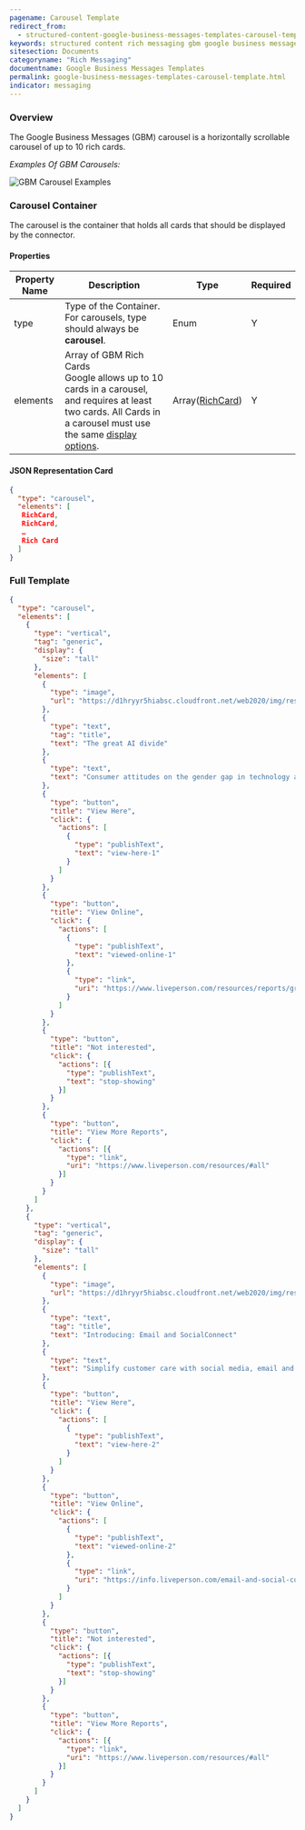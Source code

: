 ```yaml
---
pagename: Carousel Template
redirect_from:
  - structured-content-google-business-messages-templates-carousel-template.html
keywords: structured content rich messaging gbm google business messages carousel template
sitesection: Documents
categoryname: "Rich Messaging"
documentname: Google Business Messages Templates
permalink: google-business-messages-templates-carousel-template.html
indicator: messaging
---
```


### Overview

The Google Business Messages (GBM) carousel is a horizontally scrollable carousel of up to 10 rich cards.

_Examples Of GBM Carousels:_

![GBM Carousel Examples](img/connectors/gbm_carousels.png)

### Carousel Container

The carousel is the container that holds all cards that should be displayed by the connector.

#### Properties

<table>
  <thead>
  <tr>
    <th>Property Name</th>
    <th>Description</th>
    <th>Type</th>
    <th>Required</th>
  </tr>
  </thead>
  <tr>
    <td>type</td>
    <td>Type of the Container.<br/>
For carousels, type should always be <b>carousel</b>.</td>
    <td>Enum</td>
    <td>Y</td>
  </tr>
  <tr>
    <td>elements</td>
    <td>Array of GBM Rich Cards<br/>
      Google allows up to 10 cards in a carousel, and requires at least two cards. All Cards in a carousel must use the same <a href="google-business-messages-templates-card-template.html#display-options">display options</a>.
    </td>
    <td>Array(<a href="google-business-messages-templates-card-template.html">RichCard</a>)</td>
    <td>Y</td>
  </tr>
</table>

#### JSON Representation Card

```json
{
  "type": "carousel",
  "elements": [
   RichCard,
   RichCard,
   …
   Rich Card
  ]
}
```

### Full Template

```json
{
  "type": "carousel",
  "elements": [
    {
      "type": "vertical",
      "tag": "generic",
      "display": {
        "size": "tall"
      },
      "elements": [
        {
          "type": "image",
          "url": "https://d1hryyr5hiabsc.cloudfront.net/web2020/img/resources/rep-great-ai-divide@1x.jpg"
        },
        {
          "type": "text",
          "tag": "title",
          "text": "The great AI divide"
        },
        {
          "type": "text",
          "text": "Consumer attitudes on the gender gap in technology and perceptions of AI's future.\nView the whole article online, or request the content to be sent via text messages."
        },
        {
          "type": "button",
          "title": "View Here",
          "click": {
            "actions": [
              {
                "type": "publishText",
                "text": "view-here-1"
              }
            ]
          }
        },
        {
          "type": "button",
          "title": "View Online",
          "click": {
            "actions": [
              {
                "type": "publishText",
                "text": "viewed-online-1"
              },
              {
                "type": "link",
                "uri": "https://www.liveperson.com/resources/reports/great-ai-divide/"
              }
            ]
          }
        },
        {
          "type": "button",
          "title": "Not interested",
          "click": {
            "actions": [{
              "type": "publishText",
              "text": "stop-showing"
            }]
          }
        },
        {
          "type": "button",
          "title": "View More Reports",
          "click": {
            "actions": [{
              "type": "link",
              "uri": "https://www.liveperson.com/resources/#all"
            }]
          }
        }
      ]
    },
    {
      "type": "vertical",
      "tag": "generic",
      "display": {
        "size": "tall"
      },
      "elements": [
        {
          "type": "image",
          "url": "https://d1hryyr5hiabsc.cloudfront.net/web2020/img/resources/WEB%E2%80%93Simplify-customer-care-with-social%20media-email-messaging%20on%20one%20platform.jpg"
        },
        {
          "type": "text",
          "tag": "title",
          "text": "Introducing: Email and SocialConnect"
        },
        {
          "type": "text",
          "text": "Simplify customer care with social media, email and messaging on one platform.\nView the whole article online, or request the content to be sent via text messages."
        },
        {
          "type": "button",
          "title": "View Here",
          "click": {
            "actions": [
              {
                "type": "publishText",
                "text": "view-here-2"
              }
            ]
          }
        },
        {
          "type": "button",
          "title": "View Online",
          "click": {
            "actions": [
              {
                "type": "publishText",
                "text": "viewed-online-2"
              },
              {
                "type": "link",
                "uri": "https://info.liveperson.com/email-and-social-connect"
              }
            ]
          }
        },
        {
          "type": "button",
          "title": "Not interested",
          "click": {
            "actions": [{
              "type": "publishText",
              "text": "stop-showing"
            }]
          }
        },
        {
          "type": "button",
          "title": "View More Reports",
          "click": {
            "actions": [{
              "type": "link",
              "uri": "https://www.liveperson.com/resources/#all"
            }]
          }
        }
      ]
    }
  ]
}
```
